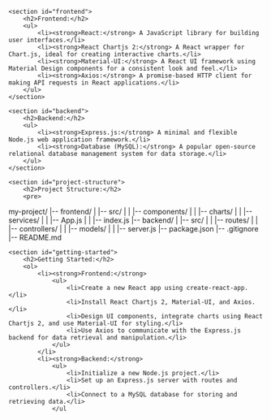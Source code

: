 <!DOCTYPE html>
<html lang="en">
<head>
    <meta charset="UTF-8">
    <meta name="viewport" content="width=device-width, initial-scale=1.0">
    <title>Tech Stack Overview</title>
    <!-- Add links to CSS frameworks or stylesheets if needed -->
</head>
<body>

    <section id="frontend">
        <h2>Frontend:</h2>
        <ul>
            <li><strong>React:</strong> A JavaScript library for building user interfaces.</li>
            <li><strong>React Chartjs 2:</strong> A React wrapper for Chart.js, ideal for creating interactive charts.</li>
            <li><strong>Material-UI:</strong> A React UI framework using Material Design components for a consistent look and feel.</li>
            <li><strong>Axios:</strong> A promise-based HTTP client for making API requests in React applications.</li>
        </ul>
    </section>

    <section id="backend">
        <h2>Backend:</h2>
        <ul>
            <li><strong>Express.js:</strong> A minimal and flexible Node.js web application framework.</li>
            <li><strong>Database (MySQL):</strong> A popular open-source relational database management system for data storage.</li>
        </ul>
    </section>

    <section id="project-structure">
        <h2>Project Structure:</h2>
        <pre>
my-project/
|-- frontend/
|   |-- src/
|   |   |-- components/
|   |   |-- charts/
|   |   |-- services/
|   |   |-- App.js
|   |   |-- index.js
|-- backend/
|   |-- src/
|   |   |-- routes/
|   |   |-- controllers/
|   |   |-- models/
|   |   |-- server.js
|-- package.json
|-- .gitignore
|-- README.md
        </pre>
    </section>

    <section id="getting-started">
        <h2>Getting Started:</h2>
        <ol>
            <li><strong>Frontend:</strong>
                <ul>
                    <li>Create a new React app using create-react-app.</li>
                    <li>Install React Chartjs 2, Material-UI, and Axios.</li>
                    <li>Design UI components, integrate charts using React Chartjs 2, and use Material-UI for styling.</li>
                    <li>Use Axios to communicate with the Express.js backend for data retrieval and manipulation.</li>
                </ul>
            </li>
            <li><strong>Backend:</strong>
                <ul>
                    <li>Initialize a new Node.js project.</li>
                    <li>Set up an Express.js server with routes and controllers.</li>
                    <li>Connect to a MySQL database for storing and retrieving data.</li>
                </ul

